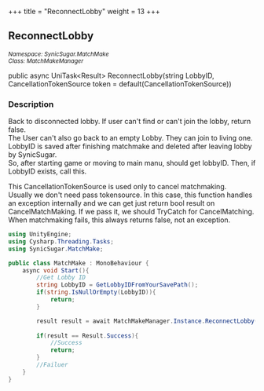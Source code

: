+++
title = "ReconnectLobby"
weight = 13
+++
## ReconnectLobby
<small>*Namespace: SynicSugar.MatchMake* <br>
*Class: MatchMakeManager* </small>

public async UniTask&lt;Result&gt; ReconnectLobby(string LobbyID,  CancellationTokenSource token = default(CancellationTokenSource))


### Description
Back to disconnected lobby. If user can't find or can't join the lobby, return false.<br> 
The User can't also go back to an empty Lobby. They can join to living one.<br>
LobbyID is saved after finishing matchmake and deleted after leaving lobby by SynicSugar.<br>
So, after starting game or moving to main manu, should get lobbyID. Then, if LobbyID exists, call this. <br>

This CancellationTokenSource is used only to cancel matchmaking.<br>
Usually we don't need pass tokensource. In this case, this function handles an exception internally and we can get just return bool result on CancelMatchMaking. If we pass it, we should TryCatch for CancelMatching.<br>
When matchmaking fails, this always returns false, not an exception.<br>


```cs
using UnityEngine;
using Cysharp.Threading.Tasks;
using SynicSugar.MatchMake;

public class MatchMake : MonoBehaviour {
    async void Start(){
        //Get Lobby ID
        string LobbyID = GetLobbyIDFromYourSavePath();
        if(string.IsNullOrEmpty(LobbyID)){
            return;
        }

        result result = await MatchMakeManager.Instance.ReconnectLobby(LobbyID);
        
        if(result == Result.Success){
            //Success
            return;
        }
        //Failuer
    }
}
```